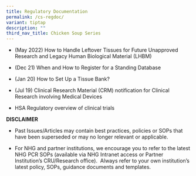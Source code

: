 ```yaml
---
title: Regulatory Documentation
permalink: /cs-regdoc/
variant: tiptap
description: ""
third_nav_title: Chicken Soup Series
---
```

<ul data-tight="true" class="tight">
<li>
<p>(May 2022) How to Handle Leftover Tissues for Future Unapproved Research
and Legacy Human Biological Material (LHBM)</p>
</li>
<li>
<p>(Dec 21) When and How to Register for a Standing Database</p>
</li>
<li>
<p>(Jan 20) How to Set Up a Tissue Bank?</p>
</li>
<li>
<p>(Jul 19) Clinical Research Material (CRM) notification for Clinical Research
involving Medical Devices</p>
</li>
<li>
<p>HSA Regulatory overview of clinical trials</p>
</li>
</ul>
<p></p>
<p><strong>DISCLAIMER</strong>
</p>
<ul data-tight="true" class="tight">
<li>
<p>Past Issues/Articles may contain best practices, policies or SOPs that
have been superseded or may no longer relevant or applicable.</p>
</li>
<li>
<p>For NHG and partner institutions, we encourage you to refer to the latest
NHG PCR SOPs (available via NHG Intranet access or Partner Institution’s
CRU/Research office).&nbsp; Always refer to your own institution’s latest
policy, SOPs, guidance documents and templates.</p>
</li>
</ul>
<p></p>